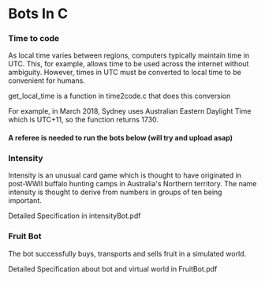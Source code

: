 # Bots In C

### Time to code
As local time varies between regions, computers typically maintain time in UTC. This, for example, allows time to be used across the internet without ambiguity. However, times in UTC must be converted to local time to be convenient for humans.

get_local_time is a function in time2code.c that does this conversion

For example, in March 2018, Sydney uses Australian Eastern Daylight Time which is UTC+11, so the function returns 1730.

#### A referee is needed to run the bots below (will try and upload asap)

### Intensity

Intensity is an unusual card game which is thought to have originated in post-WWII buffalo hunting camps in Australia's Northern territory. The name intensity is thought to derive from numbers in groups of ten being important.

Detailed Specification in intensityBot.pdf

### Fruit Bot

The bot successfully buys, transports and sells fruit in a simulated world.

Detailed Specification about bot and virtual world in FruitBot.pdf
